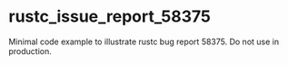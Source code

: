 # rustc_issue_report_58375
Minimal code example to illustrate rustc bug report 58375.  Do not use in production.
